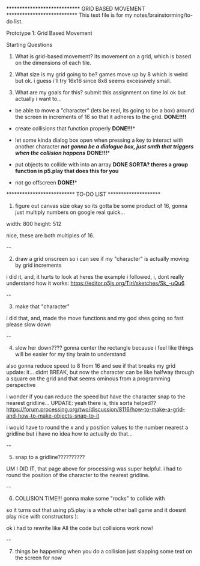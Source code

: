 **************************** GRID BASED MOVEMENT ***************************
This text file is for my notes/brainstorming/to-do list.

Prototype 1: Grid Based Movement

Starting Questions
1) What is grid-based movement?
its movement on a grid, which is based on the dimensions of each tile.

2) What size is my grid going to be?
games move up by 8 which is weird but ok. i guess i'll try 16x16 since 8x8 seems
excessively small.

3) What are my goals for this?
submit this assignment on time lol
ok but actually i want to...

* be able to move a "character" (lets be real, its
going to be a box) around the screen in increments of 16 so that it adheres to
the grid. **DONE!!!!**

* create collisions that function properly **DONE!!!***

* let some kinda dialog box open when pressing a key to interact with another
  character ***not gonna be a dialogue box, just smth that triggers when the
  collision happens*** **DONE!!!***

* put objects to collide with into an array **DONE SORTA? theres a group
function in p5.play that does this for you**

* not go offscreen **DONE!***


************************** TO-DO LIST ********************

1) figure out canvas size
okay so its gotta be some product of 16, gonna just multiply numbers on google
real quick...

width: 800
height: 512

nice, these are both multiples of 16.

--

2) draw a grid onscreen so i can see if my "character" is actually moving by
    grid increments

i did it, and, it hurts to look at
heres the example i followed, i, dont really understand how it works:
https://editor.p5js.org/Tiri/sketches/Sk_-uQu6

--

3) make that "character"

i did that, and, made the move functions and my god shes going so fast please
slow down

--

4) slow her down???? 
gonna center the rectangle because i feel like things will be easier for my
tiny brain to understand

also gonna reduce speed to 8 from 16 and see if that breaks my grid
update: it... didnt BREAK, but now the character can be like halfway through
a square on the grid and that seems ominous from a programming perspective

i wonder if you can reduce the speed but have the character snap to the nearest
gridline...
UPDATE: yeah there is, this sorta helped??
https://forum.processing.org/two/discussion/8116/how-to-make-a-grid-and-how-to-make-objects-snap-to-it

i would have to round the x and y position values to the number nearest a
gridline but i have no idea how to actually do that...

--

5) snap to a gridline??????????

UM I DID IT, that page above for processing was super helpful. i had to
round the position of the character to the nearest gridline.

--

6) COLLISION TIME!!! gonna make some "rocks" to collide with

so it turns out that using p5.play is a whole other ball game and it doesnt
play nice with constructors ):

ok i had to rewrite like All the code but collisions work now!

--

7) things be happening when you do a collision
just slapping some text on the screen for now

